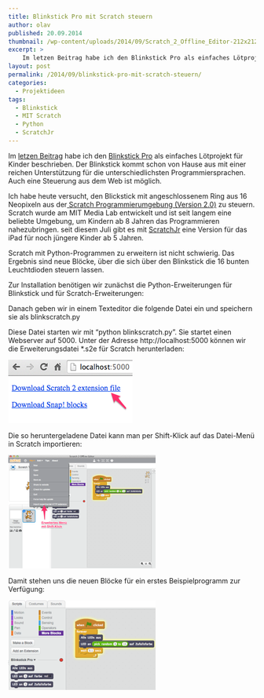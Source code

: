 ```yaml
---
title: Blinkstick Pro mit Scratch steuern
author: olav
published: 20.09.2014
thumbnail: /wp-content/uploads/2014/09/Scratch_2_Offline_Editor-212x212.png
excerpt: >
    Im letzen Beitrag habe ich den Blinkstick Pro als einfaches Lötprojekt für Kinder beschrieben. Der Blinkstick kommt schon von Hause aus mit einer reichen Unterstützung für die unterschiedlichsten Programmiersprachen. Auch eine Steuerung aus dem Web ist möglich.
layout: post
permalink: /2014/09/blinkstick-pro-mit-scratch-steuern/
categories:
  - Projektideen
tags:
  - Blinkstick
  - MIT Scratch
  - Python
  - ScratchJr
---
```

Im [letzen Beitrag][1] habe ich den [Blinkstick Pro][2] als einfaches Lötprojekt für Kinder beschrieben. Der Blinkstick kommt schon von Hause aus mit einer reichen Unterstützung für die unterschiedlichsten Programmiersprachen. Auch eine Steuerung aus dem Web ist möglich.

Ich habe heute versucht, den Blickstick mit angeschlossenem Ring aus 16 Neopixeln aus der[ Scratch Programmierumgebung (Version 2.0)][3] zu steuern. Scratch wurde am MIT Media Lab entwickelt und ist seit langem eine beliebte Umgebung, um Kindern ab 8 Jahren das Programmieren nahezubringen. seit diesem Juli gibt es mit [ScratchJr][4] eine Version für das iPad für noch jüngere Kinder ab 5 Jahren.

Scratch mit Python-Programmen zu erweitern ist nicht schwierig. Das Ergebnis sind neue Blöcke, über die sich über den Blinkstick die 16 bunten Leuchtdioden steuern lassen.

Zur Installation benötigen wir zunächst die Python-Erweiterungen für Blinkstick und für Scratch-Erweiterungen:

Danach geben wir in einem Texteditor die folgende Datei ein und speichern sie als blinkscratch.py

Diese Datei starten wir mit &#8220;python blinkscratch.py&#8221;. Sie startet einen Webserver auf 5000. Unter der Adresse http://localhost:5000 können wir die Erweiterungsdatei *.s2e für Scratch herunterladen:

<a href="/wp-content/uploads/2014/09/localhost_5000.png" rel="lightbox[925]" title="Blinkstick Pro mit Scratch steuern"><img class="alignnone size-full wp-image-927" src="/wp-content/uploads/2014/09/localhost_5000.png" alt="localhost_5000" width="253" height="129" /></a>

Die so heruntergeladene Datei kann man per Shift-Klick auf das Datei-Menü in Scratch importieren:

<a href="/wp-content/uploads/2014/09/Vollbild_20_09_14_23_03.png" rel="lightbox[925]" title="Blinkstick Pro mit Scratch steuern"><img class="alignnone size-medium wp-image-929" src="/wp-content/uploads/2014/09/Vollbild_20_09_14_23_03-300x231.png" alt="Vollbild_20_09_14_23_03" width="300" height="231" /></a>

Damit stehen uns die neuen Blöcke für ein erstes Beispielprogramm zur Verfügung:

<a href="/wp-content/uploads/2014/09/Scratch_2_Offline_Editor.png" rel="lightbox[925]" title="Blinkstick Pro mit Scratch steuern"><img class="alignnone size-medium wp-image-930" src="/wp-content/uploads/2014/09/Scratch_2_Offline_Editor-300x183.png" alt="Scratch_2_Offline_Editor" width="300" height="183" /></a>

 [1]: /2014/09/ein-einfaches-projekt-zum-weltkindertag/
 [2]: http://www.blinkstick.com/products/blinkstick-pro
 [3]: http://scratch.mit.edu/scratch2download/
 [4]: http://www.scratchjr.org/
